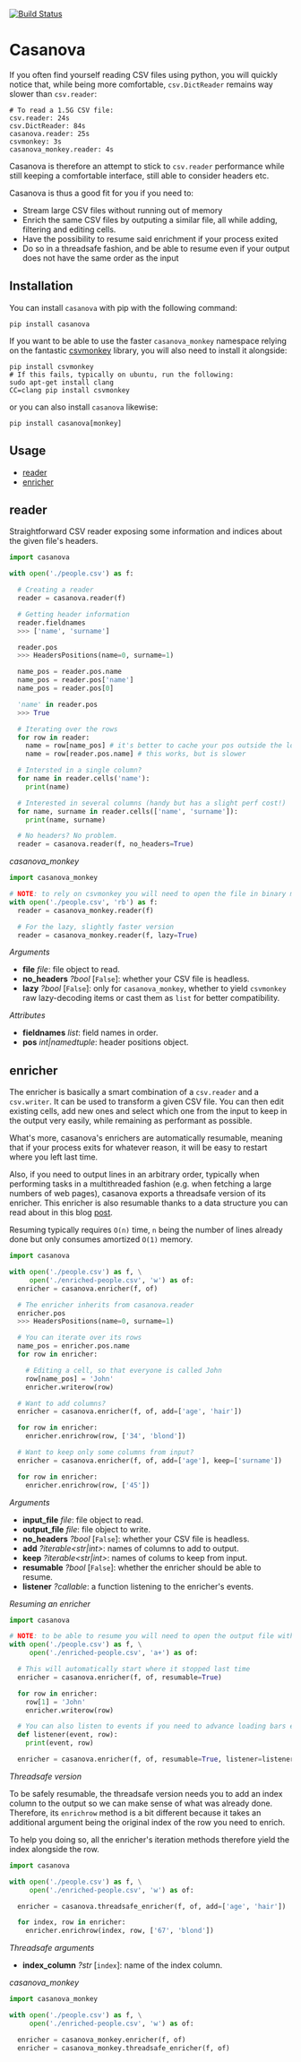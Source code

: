 [![Build Status](https://travis-ci.org/medialab/casanova.svg)](https://travis-ci.org/medialab/casanova)

# Casanova

If you often find yourself reading CSV files using python, you will quickly notice that, while being more comfortable, `csv.DictReader` remains way slower than `csv.reader`:

```
# To read a 1.5G CSV file:
csv.reader: 24s
csv.DictReader: 84s
casanova.reader: 25s
csvmonkey: 3s
casanova_monkey.reader: 4s
```

Casanova is therefore an attempt to stick to `csv.reader` performance while still keeping a comfortable interface, still able to consider headers etc.

Casanova is thus a good fit for you if you need to:

* Stream large CSV files without running out of memory
* Enrich the same CSV files by outputing a similar file, all while adding, filtering and editing cells.
* Have the possibility to resume said enrichment if your process exited
* Do so in a threadsafe fashion, and be able to resume even if your output does not have the same order as the input

## Installation

You can install `casanova` with pip with the following command:

```
pip install casanova
```

If you want to be able to use the faster `casanova_monkey` namespace relying on the fantastic [csvmonkey](https://github.com/dw/csvmonkey) library, you will also need to install it alongside:

```
pip install csvmonkey
# If this fails, typically on ubuntu, run the following:
sudo apt-get install clang
CC=clang pip install csvmonkey
```

or you can also install `casanova` likewise:

```
pip install casanova[monkey]
```

## Usage

* [reader](#reader)
* [enricher](#enricher)

## reader

Straightforward CSV reader exposing some information and indices about the given file's headers.

```python
import casanova

with open('./people.csv') as f:

  # Creating a reader
  reader = casanova.reader(f)

  # Getting header information
  reader.fieldnames
  >>> ['name', 'surname']

  reader.pos
  >>> HeadersPositions(name=0, surname=1)

  name_pos = reader.pos.name
  name_pos = reader.pos['name']
  name_pos = reader.pos[0]

  'name' in reader.pos
  >>> True

  # Iterating over the rows
  for row in reader:
    name = row[name_pos] # it's better to cache your pos outside the loop
    name = row[reader.pos.name] # this works, but is slower

  # Intersted in a single column?
  for name in reader.cells('name'):
    print(name)

  # Interested in several columns (handy but has a slight perf cost!)
  for name, surname in reader.cells(['name', 'surname']):
    print(name, surname)

  # No headers? No problem.
  reader = casanova.reader(f, no_headers=True)
```

*casanova_monkey*

```python
import casanova_monkey

# NOTE: to rely on csvmonkey you will need to open the file in binary mode (e.g. "rb")!
with open('./people.csv', 'rb') as f:
  reader = casanova_monkey.reader(f)

  # For the lazy, slightly faster version
  reader = casanova_monkey.reader(f, lazy=True)
```

*Arguments*

* **file** *file*: file object to read.
* **no_headers** *?bool* [`False`]: whether your CSV file is headless.
* **lazy** *?bool* [`False`]: only for `casanova_monkey`, whether to yield `csvmonkey` raw lazy-decoding items or cast them as `list` for better compatibility.

*Attributes*

* **fieldnames** *list<str>*: field names in order.
* **pos** *int|namedtuple<int>*: header positions object.

## enricher

The enricher is basically a smart combination of a `csv.reader` and a `csv.writer`. It can be used to transform a given CSV file. You can then edit existing cells, add new ones and select which one from the input to keep in the output very easily, while remaining as performant as possible.

What's more, casanova's enrichers are automatically resumable, meaning that if your process exits for whatever reason, it will be easy to restart where you left last time.

Also, if you need to output lines in an arbitrary order, typically when performing tasks in a multithreaded fashion (e.g. when fetching a large numbers of web pages), casanova exports a threadsafe version of its enricher. This enricher is also resumable thanks to a data structure you can read about in this blog [post](https://yomguithereal.github.io/posts/contiguous-range-set).

Resuming typically requires `O(n)` time, `n` being the number of lines already done but only consumes amortized `O(1)` memory.

```python
import casanova

with open('./people.csv') as f, \
     open('./enriched-people.csv', 'w') as of:
  enricher = casanova.enricher(f, of)

  # The enricher inherits from casanova.reader
  enricher.pos
  >>> HeadersPositions(name=0, surname=1)

  # You can iterate over its rows
  name_pos = enricher.pos.name
  for row in enricher:

    # Editing a cell, so that everyone is called John
    row[name_pos] = 'John'
    enricher.writerow(row)

  # Want to add columns?
  enricher = casanova.enricher(f, of, add=['age', 'hair'])

  for row in enricher:
    enricher.enrichrow(row, ['34', 'blond'])

  # Want to keep only some columns from input?
  enricher = casanova.enricher(f, of, add=['age'], keep=['surname'])

  for row in enricher:
    enricher.enrichrow(row, ['45'])
```

*Arguments*

* **input_file** *file*: file object to read.
* **output_file** *file*: file object to write.
* **no_headers** *?bool* [`False`]: whether your CSV file is headless.
* **add** *?iterable<str|int>*: names of columns to add to output.
* **keep** *?iterable<str|int>*: names of colums to keep from input.
* **resumable** *?bool* [`False`]: whether the enricher should be able to resume.
* **listener** *?callable*: a function listening to the enricher's events.

*Resuming an enricher*

```python
import casanova

# NOTE: to be able to resume you will need to open the output file with "a+"
with open('./people.csv') as f, \
     open('./enriched-people.csv', 'a+') as of:

  # This will automatically start where it stopped last time
  enricher = casanova.enricher(f, of, resumable=True)

  for row in enricher:
    row[1] = 'John'
    enricher.writerow(row)

  # You can also listen to events if you need to advance loading bars etc.
  def listener(event, row):
    print(event, row)

  enricher = casanova.enricher(f, of, resumable=True, listener=listener)
```

*Threadsafe version*

To be safely resumable, the threadsafe version needs you to add an index column to the output so we can make sense of what was already done. Therefore, its `enrichrow` method is a bit different because it takes an additional argument being the original index of the row you need to enrich.

To help you doing so, all the enricher's iteration methods therefore yield the index alongside the row.

```python
import casanova

with open('./people.csv') as f, \
     open('./enriched-people.csv', 'w') as of:

  enricher = casanova.threadsafe_enricher(f, of, add=['age', 'hair'])

  for index, row in enricher:
    enricher.enrichrow(index, row, ['67', 'blond'])
```

*Threadsafe arguments*

* **index_column** *?str* [`index`]: name of the index column.

*casanova_monkey*

```python
import casanova_monkey

with open('./people.csv') as f, \
     open('./enriched-people.csv', 'w') as of:

  enricher = casanova_monkey.enricher(f, of)
  enricher = casanova_monkey.threadsafe_enricher(f, of)
```
